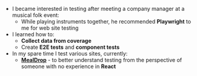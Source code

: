 - I became interested in testing after meeting a company manager at a musical folk event: 
    - While playing instruments together, he recommended **Playwright** to me for web site testing
- I learned how to:
    - **Collect data from coverage**
    - Create **E2E tests** and **component tests** 
- In my spare time I test various sites, currently:  
    - [**MealDrop**](https://github.com/yannbf/mealdrop) - to better understand testing from the perspective of someone with no experience in **React** 